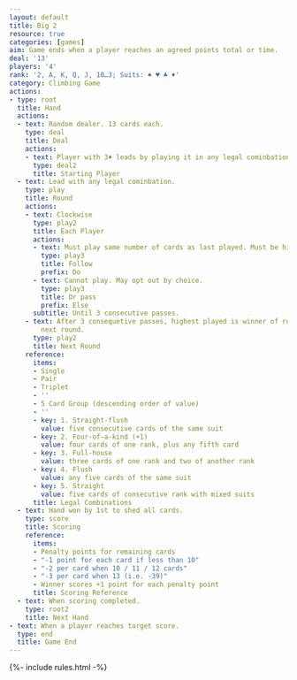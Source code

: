 ```yaml
---
layout: default
title: Big 2
resource: true
categories: [games]
aim: Game ends when a player reaches an agreed points total or time.
deal: '13'
players: '4'
rank: '2, A, K, Q, J, 10…3; Suits: ♠ ♥ ♣ ♦'
category: Climbing Game
actions:
- type: root
  title: Hand
  actions:
  - text: Random dealer. 13 cards each.
    type: deal
    title: Deal
    actions:
    - text: Player with 3♦ leads by playing it in any legal cominbation.
      type: deal2
      title: Starting Player
  - text: Lead with any legal cominbation.
    type: play
    title: Round
    actions:
    - text: Clockwise
      type: play2
      title: Each Player
      actions:
      - text: Must play same number of cards as last played. Must be higher value.
        type: play3
        title: Follow
        prefix: Do
      - text: Cannot play. May opt out by choice.
        type: play3
        title: Or pass
        prefix: Else
      subtitle: Until 3 consecutive passes.
    - text: After 3 consequetive passes, highest played is winner of round and leads
        next round.
      type: play2
      title: Next Round
    reference:
      items:
      - Single
      - Pair
      - Triplet
      - ''
      - 5 Card Group (descending order of value)
      - ''
      - key: 1. Straight-flush
        value: five consecutive cards of the same suit
      - key: 2. Four-of-a-kind (+1)
        value: four cards of one rank, plus any fifth card
      - key: 3. Full-house
        value: three cards of one rank and two of another rank
      - key: 4. Flush
        value: any five cards of the same suit
      - key: 5. Straight
        value: five cards of consecutive rank with mixed suits
      title: Legal Combinations
  - text: Hand won by 1st to shed all cards.
    type: score
    title: Scoring
    reference:
      items:
      - Penalty points for remaining cards
      - "-1 point for each card if less than 10"
      - "-2 per card when 10 / 11 / 12 cards"
      - "-3 per card when 13 (i.e. -39)"
      - Winner scores +1 point for each penalty point
      title: Scoring Reference
  - text: When scoring completed.
    type: root2
    title: Next Hand
- text: When a player reaches target score.
  type: end
  title: Game End
---
```


{%- include rules.html -%}
